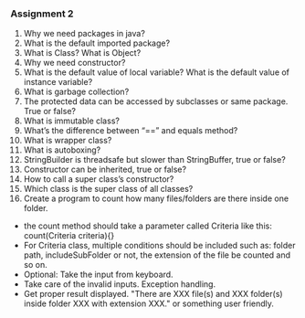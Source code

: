 ### Assignment 2

1.	Why we need packages in java?
2.	What is the default imported package?
3.	What is Class? What is Object?
4.	Why we need constructor?
5.	What is the default value of local variable? What is the default value of instance variable?
6.	What is garbage collection?
7.	The protected data can be accessed by subclasses or same package. True or false?
8.	What is immutable class?
9.	What’s the difference between “==” and equals method?
10.	What is wrapper class?
11.	What is autoboxing?
12.	StringBuilder is threadsafe but slower than StringBuffer, true or false?
13.	Constructor can be inherited, true or false?
14.	How to call a super class’s constructor?
15.	Which class is the super class of all classes?
16.	Create a program to count how many files/folders are there inside one folder.
- the count method should take a parameter called Criteria like this: count(Criteria criteria){}
- For Criteria class, multiple conditions should be included such as: folder path, includeSubFolder or not, the extension of the file be counted and so on.
- Optional: Take the input from keyboard.
- Take care of the invalid inputs. Exception handling.
- Get proper result displayed. "There are XXX file(s) and XXX folder(s) inside folder XXX with extension XXX." or something user friendly.


